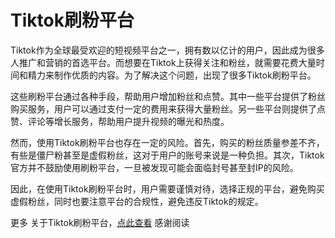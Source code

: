 # Tiktok刷粉平台

Tiktok作为全球最受欢迎的短视频平台之一，拥有数以亿计的用户，因此成为很多人推广和营销的首选平台。而想要在Tiktok上获得关注和粉丝，就需要花费大量时间和精力来制作优质的内容。为了解决这个问题，出现了很多Tiktok刷粉平台。

这些刷粉平台通过各种手段，帮助用户增加粉丝和点赞。其中一些平台提供了粉丝购买服务，用户可以通过支付一定的费用来获得大量粉丝。另一些平台则提供了点赞、评论等增长服务，帮助用户提升视频的曝光和热度。

然而，使用Tiktok刷粉平台也存在一定的风险。首先，购买的粉丝质量参差不齐，有些是僵尸粉甚至是虚假粉丝，这对于用户的账号来说是一种负担。其次，Tiktok官方并不鼓励使用刷粉平台，一旦被发现可能会面临封号甚至封IP的风险。

因此，在使用Tiktok刷粉平台时，用户需要谨慎对待，选择正规的平台，避免购买虚假粉丝，同时也要注意平台的合规性，避免违反Tiktok的规定。

更多 关于Tiktok刷粉平台，[点此查看](https://realfans.pro?utm_source=github) 感谢阅读
